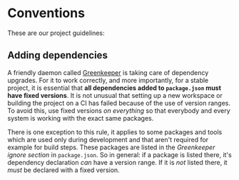# Conventions

These are our project guidelines:

## Adding dependencies

A friendly daemon called [Greenkeeper](https://greenkeeper.io/) is taking care of dependency upgrades. For it to work correctly, and more importantly, for a stable project, it is essential that **all dependencies added to `package.json` must have fixed versions**. It is not unusual that setting up a new workspace or building the project on a CI has failed because of the use of version ranges. To avoid this, use fixed versions _on everything_ so that everybody and every system is working with the exact same packages.

There is one exception to this rule, it applies to some packages and tools which are used only during development and that aren't required for example for build steps. These packages are listed in the _Greenkeeper ignore section_ in `package.json`. So in general: if a package is listed there, it's dependency declaration _can_ have a version range. If it is _not_ listed there, it _must_ be declared with a fixed version.
